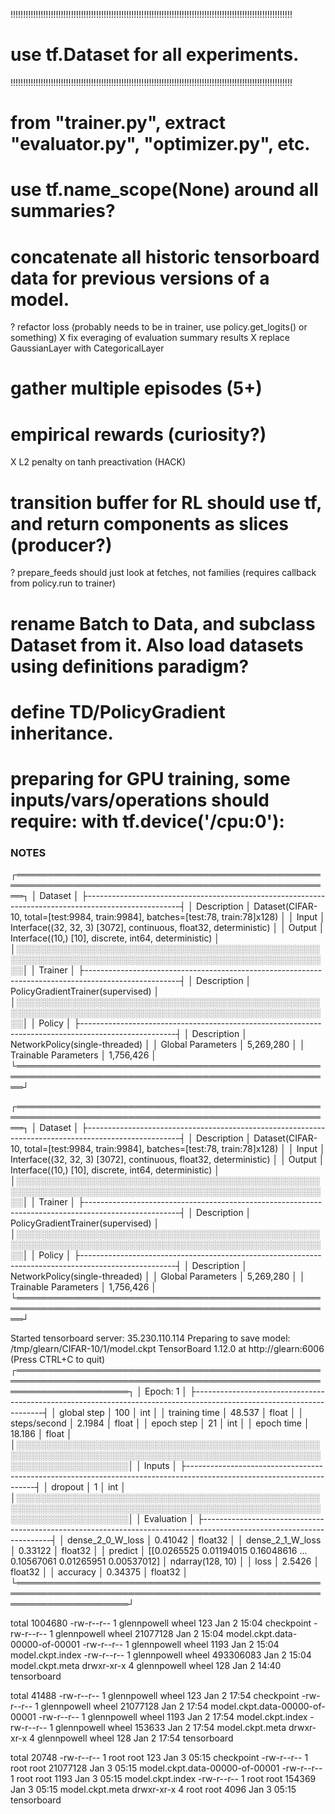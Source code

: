 !!!!!!!!!!!!!!!!!!!!!!!!!!!!!!!!!!!!!!!!!!!!!!!!!!!!!!!!!!!!!!!!!!!!!!!!!!!!!!!!!!!!!!!!!!!!!!!!!!!!!!!!!!!!!!!!
# use tf.Dataset for all experiments.
!!!!!!!!!!!!!!!!!!!!!!!!!!!!!!!!!!!!!!!!!!!!!!!!!!!!!!!!!!!!!!!!!!!!!!!!!!!!!!!!!!!!!!!!!!!!!!!!!!!!!!!!!!!!!!!!

# from "trainer.py", extract "evaluator.py", "optimizer.py", etc.
# use tf.name_scope(None) around all summaries?
# concatenate all historic tensorboard data for previous versions of a model.
? refactor loss (probably needs to be in trainer, use policy.get_logits() or something)
X fix everaging of evaluation summary results
X replace GaussianLayer with CategoricalLayer
# gather multiple episodes (5+)
# empirical rewards (curiosity?)
X L2 penalty on tanh preactivation (HACK)
# transition buffer for RL should use tf, and return components as slices (producer?)
? prepare_feeds should just look at fetches, not families (requires callback from policy.run to trainer)
# rename Batch to Data, and subclass Dataset from it.  Also load datasets using definitions paradigm?
# define TD/PolicyGradient inheritance.
# preparing for GPU training, some inputs/vars/operations should require:  with tf.device('/cpu:0'):









### NOTES ###


┌═════════════════════════════════════════════════════════════════════════════════════════════════════┐
│  Dataset                                                                                            │
├-----------------------------------------------------------------------------------------------------┤
│  Description  │  Dataset(CIFAR-10, total=[test:9984, train:9984], batches=[test:78, train:78]x128)  │
│  Input        │  Interface((32, 32, 3) [3072], continuous, float32, deterministic)                  │
│  Output       │  Interface((10,) [10], discrete, int64, deterministic)                              │
│░░░░░░░░░░░░░░░░░░░░░░░░░░░░░░░░░░░░░░░░░░░░░░░░░░░░░░░░░░░░░░░░░░░░░░░░░░░░░░░░░░░░░░░░░░░░░░░░░░░░░│
│  Trainer                                                                                            │
├-----------------------------------------------------------------------------------------------------┤
│  Description  │  PolicyGradientTrainer(supervised)                                                  │
│░░░░░░░░░░░░░░░░░░░░░░░░░░░░░░░░░░░░░░░░░░░░░░░░░░░░░░░░░░░░░░░░░░░░░░░░░░░░░░░░░░░░░░░░░░░░░░░░░░░░░│
│  Policy                                                                                             │
├-----------------------------------------------------------------------------------------------------┤
│  Description           │  NetworkPolicy(single-threaded)                                            │
│  Global Parameters     │  5,269,280                                                                 │
│  Trainable Parameters  │  1,756,426                                                                 │
└═════════════════════════════════════════════════════════════════════════════════════════════════════┘


┌═════════════════════════════════════════════════════════════════════════════════════════════════════┐
│  Dataset                                                                                            │
├-----------------------------------------------------------------------------------------------------┤
│  Description  │  Dataset(CIFAR-10, total=[test:9984, train:9984], batches=[test:78, train:78]x128)  │
│  Input        │  Interface((32, 32, 3) [3072], continuous, float32, deterministic)                  │
│  Output       │  Interface((10,) [10], discrete, int64, deterministic)                              │
│░░░░░░░░░░░░░░░░░░░░░░░░░░░░░░░░░░░░░░░░░░░░░░░░░░░░░░░░░░░░░░░░░░░░░░░░░░░░░░░░░░░░░░░░░░░░░░░░░░░░░│
│  Trainer                                                                                            │
├-----------------------------------------------------------------------------------------------------┤
│  Description  │  PolicyGradientTrainer(supervised)                                                  │
│░░░░░░░░░░░░░░░░░░░░░░░░░░░░░░░░░░░░░░░░░░░░░░░░░░░░░░░░░░░░░░░░░░░░░░░░░░░░░░░░░░░░░░░░░░░░░░░░░░░░░│
│  Policy                                                                                             │
├-----------------------------------------------------------------------------------------------------┤
│  Description           │  NetworkPolicy(single-threaded)                                            │
│  Global Parameters     │  5,269,280                                                                 │
│  Trainable Parameters  │  1,756,426                                                                 │
└═════════════════════════════════════════════════════════════════════════════════════════════════════┘

Started tensorboard server: 35.230.110.114
Preparing to save model: /tmp/glearn/CIFAR-10/1/model.ckpt
TensorBoard 1.12.0 at http://glearn:6006 (Press CTRL+C to quit)
┌══════════════════════════════════════════════════════════════════════════════════════════════════════════════════════┐
│  Epoch: 1                                                                                                            │
├----------------------------------------------------------------------------------------------------------------------┤
│  global step    │  100     │  int                                                                                    │
│  training time  │  48.537  │  float                                                                                  │
│  steps/second   │  2.1984  │  float                                                                                  │
│  epoch step     │  21      │  int                                                                                    │
│  epoch time     │  18.186  │  float                                                                                  │
│░░░░░░░░░░░░░░░░░░░░░░░░░░░░░░░░░░░░░░░░░░░░░░░░░░░░░░░░░░░░░░░░░░░░░░░░░░░░░░░░░░░░░░░░░░░░░░░░░░░░░░░░░░░░░░░░░░░░░░│
│  Inputs                                                                                                              │
├----------------------------------------------------------------------------------------------------------------------┤
│  dropout  │  1  │  int                                                                                               │
│░░░░░░░░░░░░░░░░░░░░░░░░░░░░░░░░░░░░░░░░░░░░░░░░░░░░░░░░░░░░░░░░░░░░░░░░░░░░░░░░░░░░░░░░░░░░░░░░░░░░░░░░░░░░░░░░░░░░░░│
│  Evaluation                                                                                                          │
├----------------------------------------------------------------------------------------------------------------------┤
│  dense_2_0_W_loss  │  0.41042                                                                   │  float32           │
│  dense_2_1_W_loss  │  0.33122                                                                   │  float32           │
│  predict           │  [[0.0265525  0.01194015 0.16048616 ... 0.10567061 0.01265951 0.00537012]  │  ndarray(128, 10)  │
│  loss              │  2.5426                                                                    │  float32           │
│  accuracy          │  0.34375                                                                   │  float32           │
└══════════════════════════════════════════════════════════════════════════════════════════════════════════════════════┘

total 1004680
-rw-r--r--  1 glennpowell  wheel        123 Jan  2 15:04 checkpoint
-rw-r--r--  1 glennpowell  wheel   21077128 Jan  2 15:04 model.ckpt.data-00000-of-00001
-rw-r--r--  1 glennpowell  wheel       1193 Jan  2 15:04 model.ckpt.index
-rw-r--r--  1 glennpowell  wheel  493306083 Jan  2 15:04 model.ckpt.meta
drwxr-xr-x  4 glennpowell  wheel        128 Jan  2 14:40 tensorboard

total 41488
-rw-r--r--  1 glennpowell  wheel       123 Jan  2 17:54 checkpoint
-rw-r--r--  1 glennpowell  wheel  21077128 Jan  2 17:54 model.ckpt.data-00000-of-00001
-rw-r--r--  1 glennpowell  wheel      1193 Jan  2 17:54 model.ckpt.index
-rw-r--r--  1 glennpowell  wheel    153633 Jan  2 17:54 model.ckpt.meta
drwxr-xr-x  4 glennpowell  wheel       128 Jan  2 17:54 tensorboard

total 20748
-rw-r--r-- 1 root root      123 Jan  3 05:15 checkpoint
-rw-r--r-- 1 root root 21077128 Jan  3 05:15 model.ckpt.data-00000-of-00001
-rw-r--r-- 1 root root     1193 Jan  3 05:15 model.ckpt.index
-rw-r--r-- 1 root root   154369 Jan  3 05:15 model.ckpt.meta
drwxr-xr-x 4 root root     4096 Jan  3 05:15 tensorboard

